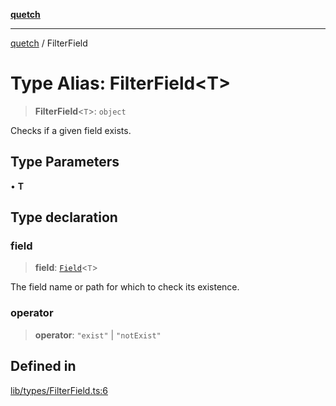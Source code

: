 [**quetch**](../README.md)

***

[quetch](../README.md) / FilterField

# Type Alias: FilterField\<T\>

> **FilterField**\<`T`\>: `object`

Checks if a given field exists.

## Type Parameters

• **T**

## Type declaration

### field

> **field**: [`Field`](Field.md)\<`T`\>

The field name or path for which to check its existence.

### operator

> **operator**: `"exist"` \| `"notExist"`

## Defined in

[lib/types/FilterField.ts:6](https://github.com/nevoland/quetch/blob/d3c3874b3b683738adb5be9e083a7d95e2758c83/lib/types/FilterField.ts#L6)
